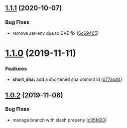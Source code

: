 ## [1.1.1](http://github.com/rlespinasse/github-slug-action/compare/1.1.0...1.1.1) (2020-10-07)


### Bug Fixes

* remove set-env due to CVE fix ([6c69465](http://github.com/rlespinasse/github-slug-action/commit/6c69465e62a6430b5742c5bc0fce732f55630ee7))

# [1.1.0](http://github.com/rlespinasse/github-slug-action/compare/1.0.2...1.1.0) (2019-11-11)


### Features

* **short_sha:** add a shortened sha commit id ([d77acd4](http://github.com/rlespinasse/github-slug-action/commit/d77acd4f478b6971e0f7b2c9d1d4e721032bc5ab))

## [1.0.2](http://github.com/rlespinasse/github-slug-action/compare/1.0.1...1.0.2) (2019-11-06)


### Bug Fixes

* manage branch with slash properly ([c35fd20](http://github.com/rlespinasse/github-slug-action/commit/c35fd2094f6f0cb6c4858cf6db020eedd535671d))
